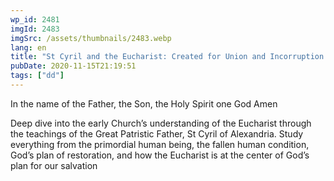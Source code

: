 ```yaml
---
wp_id: 2481
imgId: 2483
imgSrc: /assets/thumbnails/2483.webp
lang: en
title: "St Cyril and the Eucharist: Created for Union and Incorruption by Father Anthony Mourad"
pubDate: 2020-11-15T21:19:51
tags: ["dd"]
---
```


<!-- page: 6 -->

<p>In the name of the Father, the Son, the Holy Spirit one God Amen</p>
<p>Deep dive into the early Church’s understanding of the Eucharist through the teachings of the Great Patristic Father, St Cyril of Alexandria. Study everything from the primordial human being, the fallen human condition, God’s plan of restoration, and how the Eucharist is at the center of God’s plan for our salvation</p>
